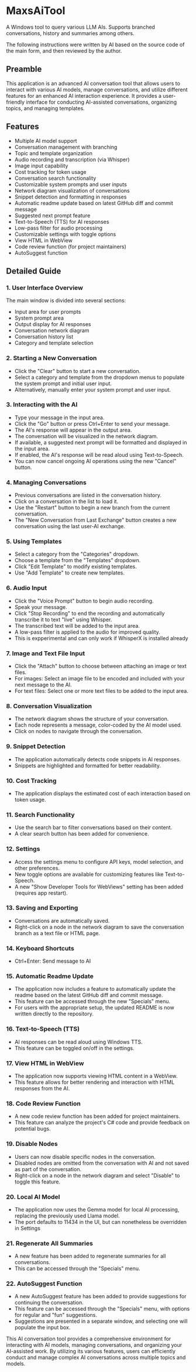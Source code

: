 # MaxsAiTool
A Windows tool to query various LLM AIs.  Supports branched conversations, history and summaries among others.

The following instructions were written by AI based on the source code of the main form, and then reviewed by the author.

## Preamble

This application is an advanced AI conversation tool that allows users to interact with various AI models, manage conversations, and utilize different features for an enhanced AI interaction experience. It provides a user-friendly interface for conducting AI-assisted conversations, organizing topics, and managing templates.

## Features

- Multiple AI model support
- Conversation management with branching
- Topic and template organization
- Audio recording and transcription (via Whisper)
- Image input capability
- Cost tracking for token usage
- Conversation search functionality
- Customizable system prompts and user inputs
- Network diagram visualization of conversations
- Snippet detection and formatting in responses
- Automatic readme update based on latest GitHub diff and commit message
- Suggested next prompt feature
- Text-to-Speech (TTS) for AI responses
- Low-pass filter for audio processing
- Customizable settings with toggle options
- View HTML in WebView
- Code review function (for project maintainers)
- AutoSuggest function

## Detailed Guide

### 1. User Interface Overview

The main window is divided into several sections:
- Input area for user prompts
- System prompt area
- Output display for AI responses
- Conversation network diagram
- Conversation history list
- Category and template selection

### 2. Starting a New Conversation

- Click the "Clear" button to start a new conversation.
- Select a category and template from the dropdown menus to populate the system prompt and initial user input.
- Alternatively, manually enter your system prompt and user input.

### 3. Interacting with the AI

- Type your message in the input area.
- Click the "Go" button or press Ctrl+Enter to send your message.
- The AI's response will appear in the output area.
- The conversation will be visualized in the network diagram.
- If available, a suggested next prompt will be formatted and displayed in the input area.
- If enabled, the AI's response will be read aloud using Text-to-Speech.
- You can now cancel ongoing AI operations using the new "Cancel" button.

### 4. Managing Conversations

- Previous conversations are listed in the conversation history.
- Click on a conversation in the list to load it.
- Use the "Restart" button to begin a new branch from the current conversation.
- The "New Conversation from Last Exchange" button creates a new conversation using the last user-AI exchange.

### 5. Using Templates

- Select a category from the "Categories" dropdown.
- Choose a template from the "Templates" dropdown.
- Click "Edit Template" to modify existing templates.
- Use "Add Template" to create new templates.

### 6. Audio Input

- Click the "Voice Prompt" button to begin audio recording.
- Speak your message.
- Click "Stop Recording" to end the recording and automatically transcribe it to text "live" using Whisper.
- The transcribed text will be added to the input area.
- A low-pass filter is applied to the audio for improved quality.
- This is expperimental and can only work if WhisperX is installed already

### 7. Image and Text File Input

- Click the "Attach" button to choose between attaching an image or text files.
- For images: Select an image file to be encoded and included with your next message to the AI.
- For text files: Select one or more text files to be added to the input area.

### 8. Conversation Visualization

- The network diagram shows the structure of your conversation.
- Each node represents a message, color-coded by the AI model used.
- Click on nodes to navigate through the conversation. 

### 9. Snippet Detection

- The application automatically detects code snippets in AI responses.
- Snippets are highlighted and formatted for better readability.

### 10. Cost Tracking

- The application displays the estimated cost of each interaction based on token usage.

### 11. Search Functionality

- Use the search bar to filter conversations based on their content.
- A clear search button has been added for convenience.

### 12. Settings

- Access the settings menu to configure API keys, model selection, and other preferences.
- New toggle options are available for customizing features like Text-to-Speech.
- A new "Show Developer Tools for WebViews" setting has been added (requires app restart).

### 13. Saving and Exporting

- Conversations are automatically saved.
- Right-click on a node in the network diagram to save the conversation branch as a text file or HTML page.

### 14. Keyboard Shortcuts

- Ctrl+Enter: Send message to AI

### 15. Automatic Readme Update

- The application now includes a feature to automatically update the readme based on the latest GitHub diff and commit message.
- This feature can be accessed through the new "Specials" menu.
- For users with the appropriate setup, the updated README is now written directly to the repository.

### 16. Text-to-Speech (TTS)

- AI responses can be read aloud using Windows TTS.
- This feature can be toggled on/off in the settings.

### 17. View HTML in WebView

- The application now supports viewing HTML content in a WebView.
- This feature allows for better rendering and interaction with HTML responses from the AI.

### 18. Code Review Function

- A new code review function has been added for project maintainers.
- This feature can analyze the project's C# code and provide feedback on potential bugs.

### 19. Disable Nodes

- Users can now disable specific nodes in the conversation.
- Disabled nodes are omitted from the conversation with AI and not saved as part of the conversation.
- Right-click on a node in the network diagram and select "Disable" to toggle this feature.

### 20. Local AI Model

- The application now uses the Gemma model for local AI processing, replacing the previously used Llama model.
- The port defaults to 11434 in the UI, but can nonetheless be overridden in Settings

### 21. Regenerate All Summaries

- A new feature has been added to regenerate summaries for all conversations.
- This can be accessed through the "Specials" menu.

### 22. AutoSuggest Function

- A new AutoSuggest feature has been added to provide suggestions for continuing the conversation.
- This feature can be accessed through the "Specials" menu, with options for regular and "fun" suggestions.
- Suggestions are presented in a separate window, and selecting one will populate the input box.

This AI conversation tool provides a comprehensive environment for interacting with AI models, managing conversations, and organizing your AI-assisted work. By utilizing its various features, users can efficiently conduct and manage complex AI conversations across multiple topics and models.